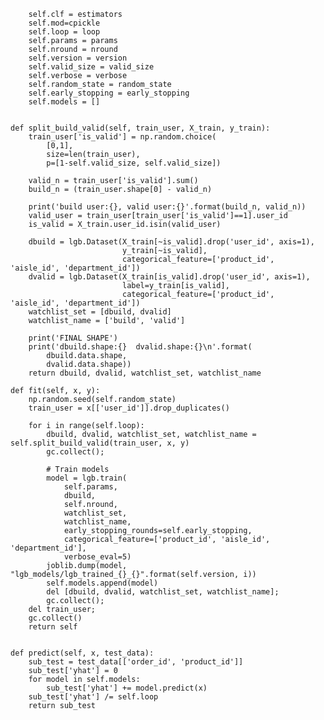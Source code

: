         self.clf = estimators
        self.mod=cpickle
        self.loop = loop
        self.params = params
        self.nround = nround    
        self.version = version
        self.valid_size = valid_size
        self.verbose = verbose
        self.random_state = random_state
        self.early_stopping = early_stopping
        self.models = []


    def split_build_valid(self, train_user, X_train, y_train):
        train_user['is_valid'] = np.random.choice(
            [0,1],
            size=len(train_user),
            p=[1-self.valid_size, self.valid_size])

        valid_n = train_user['is_valid'].sum()
        build_n = (train_user.shape[0] - valid_n)
        
        print('build user:{}, valid user:{}'.format(build_n, valid_n))
        valid_user = train_user[train_user['is_valid']==1].user_id
        is_valid = X_train.user_id.isin(valid_user)
        
        dbuild = lgb.Dataset(X_train[~is_valid].drop('user_id', axis=1),
                             y_train[~is_valid],
                             categorical_feature=['product_id', 'aisle_id', 'department_id'])
        dvalid = lgb.Dataset(X_train[is_valid].drop('user_id', axis=1),
                             label=y_train[is_valid],
                             categorical_feature=['product_id', 'aisle_id', 'department_id'])
        watchlist_set = [dbuild, dvalid]
        watchlist_name = ['build', 'valid']
        
        print('FINAL SHAPE')
        print('dbuild.shape:{}  dvalid.shape:{}\n'.format(
            dbuild.data.shape,
            dvalid.data.shape))
        return dbuild, dvalid, watchlist_set, watchlist_name

    def fit(self, x, y):
        np.random.seed(self.random_state)
        train_user = x[['user_id']].drop_duplicates()

        for i in range(self.loop):
            dbuild, dvalid, watchlist_set, watchlist_name = self.split_build_valid(train_user, x, y)
            gc.collect();

            # Train models
            model = lgb.train(
                self.params,
                dbuild,
                self.nround,
                watchlist_set,
                watchlist_name,
                early_stopping_rounds=self.early_stopping,
                categorical_feature=['product_id', 'aisle_id', 'department_id'],
                verbose_eval=5)
            joblib.dump(model, "lgb_models/lgb_trained_{}_{}".format(self.version, i))
            self.models.append(model)
            del [dbuild, dvalid, watchlist_set, watchlist_name];
            gc.collect();
        del train_user;
        gc.collect()
        return self


    def predict(self, x, test_data):
        sub_test = test_data[['order_id', 'product_id']]
        sub_test['yhat'] = 0
        for model in self.models:
            sub_test['yhat'] += model.predict(x)
        sub_test['yhat'] /= self.loop
        return sub_test

